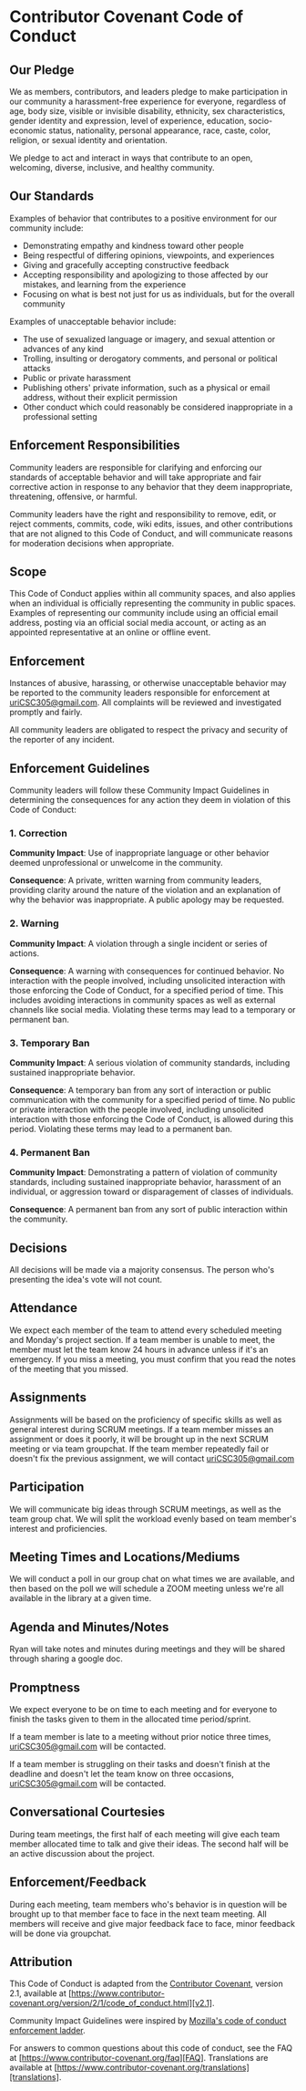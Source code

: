 # Contributor Covenant Code of Conduct

## Our Pledge

We as members, contributors, and leaders pledge to make participation in our
community a harassment-free experience for everyone, regardless of age, body
size, visible or invisible disability, ethnicity, sex characteristics, gender
identity and expression, level of experience, education, socio-economic status,
nationality, personal appearance, race, caste, color, religion, or sexual
identity and orientation.

We pledge to act and interact in ways that contribute to an open, welcoming,
diverse, inclusive, and healthy community.

## Our Standards

Examples of behavior that contributes to a positive environment for our
community include:

* Demonstrating empathy and kindness toward other people
* Being respectful of differing opinions, viewpoints, and experiences
* Giving and gracefully accepting constructive feedback
* Accepting responsibility and apologizing to those affected by our mistakes,
  and learning from the experience
* Focusing on what is best not just for us as individuals, but for the overall
  community

Examples of unacceptable behavior include:

* The use of sexualized language or imagery, and sexual attention or advances of
  any kind
* Trolling, insulting or derogatory comments, and personal or political attacks
* Public or private harassment
* Publishing others' private information, such as a physical or email address,
  without their explicit permission
* Other conduct which could reasonably be considered inappropriate in a
  professional setting

## Enforcement Responsibilities

Community leaders are responsible for clarifying and enforcing our standards of
acceptable behavior and will take appropriate and fair corrective action in
response to any behavior that they deem inappropriate, threatening, offensive,
or harmful.

Community leaders have the right and responsibility to remove, edit, or reject
comments, commits, code, wiki edits, issues, and other contributions that are
not aligned to this Code of Conduct, and will communicate reasons for moderation
decisions when appropriate.

## Scope

This Code of Conduct applies within all community spaces, and also applies when
an individual is officially representing the community in public spaces.
Examples of representing our community include using an official email address,
posting via an official social media account, or acting as an appointed
representative at an online or offline event.

## Enforcement

Instances of abusive, harassing, or otherwise unacceptable behavior may be
reported to the community leaders responsible for enforcement at
uriCSC305@gmail.com.
All complaints will be reviewed and investigated promptly and fairly.

All community leaders are obligated to respect the privacy and security of the
reporter of any incident.

## Enforcement Guidelines

Community leaders will follow these Community Impact Guidelines in determining
the consequences for any action they deem in violation of this Code of Conduct:

### 1. Correction

**Community Impact**: Use of inappropriate language or other behavior deemed
unprofessional or unwelcome in the community.

**Consequence**: A private, written warning from community leaders, providing
clarity around the nature of the violation and an explanation of why the
behavior was inappropriate. A public apology may be requested.

### 2. Warning

**Community Impact**: A violation through a single incident or series of
actions.

**Consequence**: A warning with consequences for continued behavior. No
interaction with the people involved, including unsolicited interaction with
those enforcing the Code of Conduct, for a specified period of time. This
includes avoiding interactions in community spaces as well as external channels
like social media. Violating these terms may lead to a temporary or permanent
ban.

### 3. Temporary Ban

**Community Impact**: A serious violation of community standards, including
sustained inappropriate behavior.

**Consequence**: A temporary ban from any sort of interaction or public
communication with the community for a specified period of time. No public or
private interaction with the people involved, including unsolicited interaction
with those enforcing the Code of Conduct, is allowed during this period.
Violating these terms may lead to a permanent ban.

### 4. Permanent Ban

**Community Impact**: Demonstrating a pattern of violation of community
standards, including sustained inappropriate behavior, harassment of an
individual, or aggression toward or disparagement of classes of individuals.

**Consequence**: A permanent ban from any sort of public interaction within the
community.

## Decisions

All decisions will be made via a majority consensus. The person who's presenting the idea's vote will not count.

## Attendance

We expect each member of the team to attend every scheduled meeting and Monday's project section. If a team member is unable to meet, the member must let the team know 24 hours in advance unless if it's an emergency. If you miss a meeting, you must confirm that you read the notes of the meeting that you missed.

## Assignments

Assignments will be based on the proficiency of specific skills as well as general interest during SCRUM meetings. If a team member misses an assignment or does it poorly, it will be brought up in the next SCRUM meeting or via team groupchat. If the team member repeatedly fail or doesn't fix the previous assignment, we will contact uriCSC305@gmail.com

## Participation

We will communicate big ideas through SCRUM meetings, as well as the team group chat. We will split the workload evenly based on team member's interest and proficiencies.

## Meeting Times and Locations/Mediums
We will conduct a poll in our group chat on what times we are available, and then based on the poll we will schedule a ZOOM meeting unless we're all available in the library at a given time.

## Agenda and Minutes/Notes
Ryan will take notes and minutes during meetings and they will be shared through sharing a google doc.

## Promptness
We expect everyone to be on time to each meeting and for everyone to finish the tasks given to them in the allocated time period/sprint.



 If a team member is late to a meeting without prior notice three times, uriCSC305@gmail.com will be contacted. 
 
 
 
 If a team member is struggling on their tasks and doesn't finish at the deadline and doesn't let the team know on three occasions, uriCSC305@gmail.com will be contacted.

## Conversational Courtesies
During team meetings, the first half of each meeting will give each team member allocated time to talk and give their ideas. The second half will be an active discussion about the project. 

## Enforcement/Feedback 
During each meeting, team members who's behavior is in question will be brought up to that member face to face in the next team meeting. All members will receive and give major feedback face to face, minor feedback will be done via groupchat.


## Attribution

This Code of Conduct is adapted from the [Contributor Covenant][homepage],
version 2.1, available at
[https://www.contributor-covenant.org/version/2/1/code_of_conduct.html][v2.1].

Community Impact Guidelines were inspired by
[Mozilla's code of conduct enforcement ladder][Mozilla CoC].

For answers to common questions about this code of conduct, see the FAQ at
[https://www.contributor-covenant.org/faq][FAQ]. Translations are available at
[https://www.contributor-covenant.org/translations][translations].

[homepage]: https://www.contributor-covenant.org
[v2.1]: https://www.contributor-covenant.org/version/2/1/code_of_conduct.html
[Mozilla CoC]: https://github.com/mozilla/diversity
[FAQ]: https://www.contributor-covenant.org/faq
[translations]: https://www.contributor-covenant.org/translations
